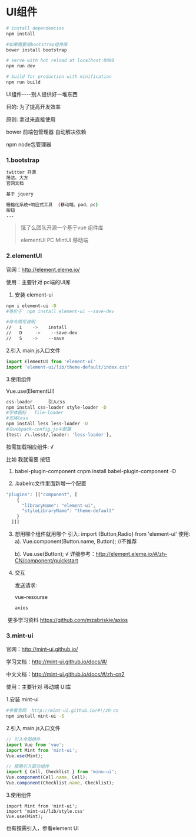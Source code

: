 # UI组件

``` bash
# install dependencies
npm install

#如果需要用bootstrap组件库
bower install bootstrap

# serve with hot reload at localhost:8080
npm run dev

# build for production with minification
npm run build
```

UI组件----别人提供好一堆东西

目的: 为了提高开发效率

原则: 拿过来直接使用



bower	前端包管理器	   自动解决依赖

npm	node包管理器



### 1.bootstrap

```bash
twitter	开源
简洁、大方
官网文档

基于 jquery

栅格化系统+响应式工具  (移动端、pad、pc)
按钮
...
```
>饿了么团队开源一个基于vue 组件库
>
>elementUI	PC
>MintUI		移动端

### 2.elementUI

官网：http://element.eleme.io/

使用：主要针对 pc端的UI库

1. 安装 element-ui

  ```bash
  npm i element-ui -D
  #等价于  npm install element-ui --save-dev

  #命令简写说明
  //   i	->    install
  //   D     ->    --save-dev
  //   S	->    --save
  ```

  2.引入   main.js入口文件

```javascript
import ElementUI from 'element-ui'
import 'element-ui/lib/theme-default/index.css'
```
3.使用组件

Vue.use(ElementUI)

```bash
css-loader  	引入css
npm install css-loader style-loader -D
#字体图标	file-loader
#支持less  
npm install less less-loader -D
#在webpack-config.js中配置
{test: /\.less$/,loader: 'less-loader'},
```

按需加载相应组件:	√

比如 我就需要 按钮

1. babel-plugin-component
  cnpm install babel-plugin-component -D

2. .babelrc文件里面新增一个配置

  ```javascript
  "plugins": [["component", [
      {
        "libraryName": "element-ui",
        "styleLibraryName": "theme-default"
      }
    ]]]
  ```

3. 想用哪个组件就用哪个
  引入:
  	import {Button,Radio} from 'element-ui'
  使用:
  	a). Vue.component(Button.name, Button);  //不推荐
  	
  	b). Vue.use(Button);   √
  详细参考：http://element.eleme.io/#/zh-CN/component/quickstart

4. 交互

   发送请求:

   	vue-resourse

   ```bash
   axios
   ```

​       更多学习资料 https://github.com/mzabriskie/axios

### 3.mint-ui

官网：http://mint-ui.github.io/       

学习文档：http://mint-ui.github.io/docs/#/    

中文文档：http://mint-ui.github.io/docs/#/zh-cn2

使用：主要针对 移动端 UI库

1.安装 mint-ui

```bash
#参看官网  http://mint-ui.github.io/#!/zh-cn
npm install mint-ui -S
```

2.引入   main.js入口文件

```javascript
// 引入全部组件
import Vue from 'vue';
import Mint from 'mint-ui';
Vue.use(Mint);

// 按需引入部分组件
import { Cell, Checklist } from 'minu-ui';
Vue.component(Cell.name, Cell);
Vue.component(Checklist.name, Checklist);
```

3.使用组件

```
import Mint from 'mint-ui';
import 'mint-ui/lib/style.css'
Vue.use(Mint);
```

也有按需引入，参看element UI









